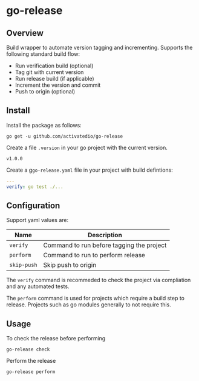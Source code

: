 # go-release

## Overview

Build wrapper to automate version tagging and incrementing. Supports the
following standard build flow:

* Run verification build (optional)
* Tag git with current version
* Run release build (if applicable)
* Increment the version and commit
* Push to origin (optional)

## Install

Install the package as follows:

```
go get -u github.com/activatedio/go-release
```

Create a file `.version` in your go project with the current version.

```
v1.0.0
```

Create a g`go-release.yaml` file in your project with build defintions:

``` yaml
---
verify: go test ./...
```

## Configuration

Support yaml values are:

| Name | Description |
| ---- | ----------- |
| `verify` | Command to run before tagging the project |
| `perform` | Command to run to perform release |
| `skip-push` | Skip push to origin |

The `verify` command is recommeded to check the project via compliation and any
automated tests.

The `perform` command is used for projects which require a build step to
release. Projects such as go modules generally to not require this.

## Usage

To check the release before performing

```
go-release check
```

Perform the release
```
go-release perform
```
